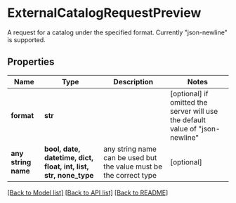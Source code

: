 # ExternalCatalogRequestPreview

A request for a catalog under the specified format. Currently \"json-newline\" is supported.

## Properties
Name | Type | Description | Notes
------------ | ------------- | ------------- | -------------
**format** | **str** |  | [optional]  if omitted the server will use the default value of "json-newline"
**any string name** | **bool, date, datetime, dict, float, int, list, str, none_type** | any string name can be used but the value must be the correct type | [optional]

[[Back to Model list]](../README.md#documentation-for-models) [[Back to API list]](../README.md#documentation-for-api-endpoints) [[Back to README]](../README.md)


